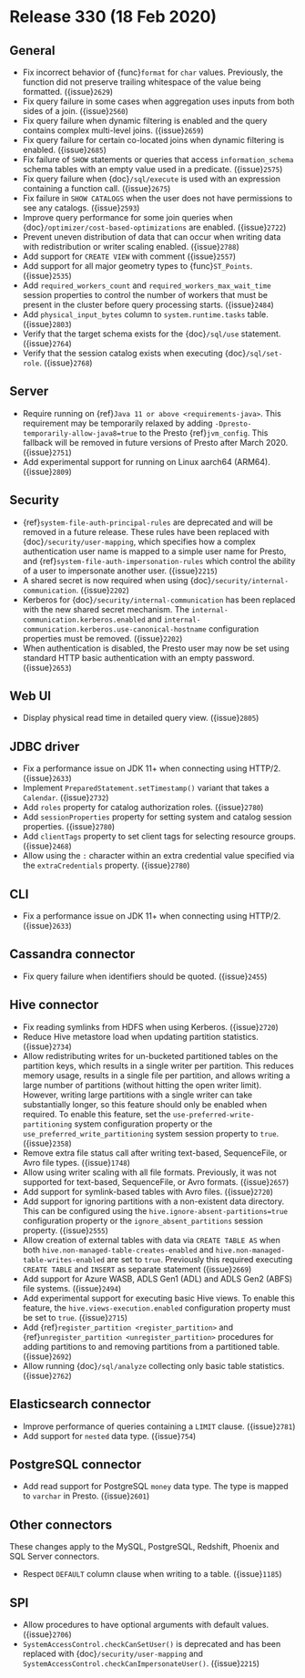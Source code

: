 # Release 330 (18 Feb 2020)

## General

- Fix incorrect behavior of {func}`format` for `char` values. Previously, the function
  did not preserve trailing whitespace of the value being formatted. ({issue}`2629`)
- Fix query failure in some cases when aggregation uses inputs from both sides of a join. ({issue}`2560`)
- Fix query failure when dynamic filtering is enabled and the query contains complex
  multi-level joins. ({issue}`2659`)
- Fix query failure for certain co-located joins when dynamic filtering is enabled. ({issue}`2685`)
- Fix failure of `SHOW` statements or queries that access `information_schema` schema tables
  with an empty value used in a predicate. ({issue}`2575`)
- Fix query failure when {doc}`/sql/execute` is used with an expression containing a function call. ({issue}`2675`)
- Fix failure in `SHOW CATALOGS` when the user does not have permissions to see any catalogs. ({issue}`2593`)
- Improve query performance for some join queries when {doc}`/optimizer/cost-based-optimizations`
  are enabled. ({issue}`2722`)
- Prevent uneven distribution of data that can occur when writing data with redistribution or writer
  scaling enabled. ({issue}`2788`)
- Add support for `CREATE VIEW` with comment ({issue}`2557`)
- Add support for all major geometry types to {func}`ST_Points`. ({issue}`2535`)
- Add `required_workers_count` and `required_workers_max_wait_time` session properties
  to control the number of workers that must be present in the cluster before query
  processing starts. ({issue}`2484`)
- Add `physical_input_bytes` column to `system.runtime.tasks` table. ({issue}`2803`)
- Verify that the target schema exists for the {doc}`/sql/use` statement. ({issue}`2764`)
- Verify that the session catalog exists when executing {doc}`/sql/set-role`. ({issue}`2768`)

## Server

- Require running on {ref}`Java 11 or above <requirements-java>`. This requirement may be temporarily relaxed by adding
  `-Dpresto-temporarily-allow-java8=true` to the Presto {ref}`jvm_config`.
  This fallback will be removed in future versions of Presto after March 2020. ({issue}`2751`)
- Add experimental support for running on Linux aarch64 (ARM64). ({issue}`2809`)

## Security

- {ref}`system-file-auth-principal-rules` are deprecated and will be removed in a future release.
  These rules have been replaced with {doc}`/security/user-mapping`, which
  specifies how a complex authentication user name is mapped to a simple
  user name for Presto, and {ref}`system-file-auth-impersonation-rules` which
  control the ability of a user to impersonate another user. ({issue}`2215`)
- A shared secret is now required when using {doc}`/security/internal-communication`. ({issue}`2202`)
- Kerberos for {doc}`/security/internal-communication` has been replaced with the new shared secret mechanism.
  The `internal-communication.kerberos.enabled` and `internal-communication.kerberos.use-canonical-hostname`
  configuration properties must be removed. ({issue}`2202`)
- When authentication is disabled, the Presto user may now be set using standard
  HTTP basic authentication with an empty password. ({issue}`2653`)

## Web UI

- Display physical read time in detailed query view. ({issue}`2805`)

## JDBC driver

- Fix a performance issue on JDK 11+ when connecting using HTTP/2. ({issue}`2633`)
- Implement `PreparedStatement.setTimestamp()` variant that takes a `Calendar`. ({issue}`2732`)
- Add `roles` property for catalog authorization roles. ({issue}`2780`)
- Add `sessionProperties` property for setting system and catalog session properties. ({issue}`2780`)
- Add `clientTags` property to set client tags for selecting resource groups. ({issue}`2468`)
- Allow using the `:` character within an extra credential value specified via the
  `extraCredentials` property. ({issue}`2780`)

## CLI

- Fix a performance issue on JDK 11+ when connecting using HTTP/2. ({issue}`2633`)

## Cassandra connector

- Fix query failure when identifiers should be quoted. ({issue}`2455`)

## Hive connector

- Fix reading symlinks from HDFS when using Kerberos. ({issue}`2720`)
- Reduce Hive metastore load when updating partition statistics. ({issue}`2734`)
- Allow redistributing writes for un-bucketed partitioned tables on the
  partition keys, which results in a single writer per partition. This reduces
  memory usage, results in a single file per partition, and allows writing a
  large number of partitions (without hitting the open writer limit). However,
  writing large partitions with a single writer can take substantially longer, so
  this feature should only be enabled when required. To enable this feature, set the
  `use-preferred-write-partitioning` system configuration property or the
  `use_preferred_write_partitioning` system session property to `true`. ({issue}`2358`)
- Remove extra file status call after writing text-based, SequenceFile, or Avro file types. ({issue}`1748`)
- Allow using writer scaling with all file formats. Previously, it was not supported for
  text-based, SequenceFile, or Avro formats. ({issue}`2657`)
- Add support for symlink-based tables with Avro files. ({issue}`2720`)
- Add support for ignoring partitions with a non-existent data directory. This can be configured
  using the `hive.ignore-absent-partitions=true` configuration property or the
  `ignore_absent_partitions` session property. ({issue}`2555`)
- Allow creation of external tables with data via `CREATE TABLE AS` when
  both `hive.non-managed-table-creates-enabled` and `hive.non-managed-table-writes-enabled`
  are set to `true`. Previously this required executing `CREATE TABLE` and `INSERT`
  as separate statement ({issue}`2669`)
- Add support for Azure WASB, ADLS Gen1 (ADL) and ADLS Gen2 (ABFS) file systems. ({issue}`2494`)
- Add experimental support for executing basic Hive views. To enable this feature, the
  `hive.views-execution.enabled` configuration property must be set to `true`. ({issue}`2715`)
- Add {ref}`register_partition <register_partition>` and {ref}`unregister_partition <unregister_partition>`
  procedures for adding partitions to and removing partitions from a partitioned table. ({issue}`2692`)
- Allow running {doc}`/sql/analyze` collecting only basic table statistics. ({issue}`2762`)

## Elasticsearch connector

- Improve performance of queries containing a `LIMIT` clause. ({issue}`2781`)
- Add support for `nested` data type. ({issue}`754`)

## PostgreSQL connector

- Add read support for PostgreSQL `money` data type. The type is mapped to `varchar` in Presto.
  ({issue}`2601`)

## Other connectors

These changes apply to the MySQL, PostgreSQL, Redshift, Phoenix and SQL Server connectors.

- Respect `DEFAULT` column clause when writing to a table. ({issue}`1185`)

## SPI

- Allow procedures to have optional arguments with default values. ({issue}`2706`)
- `SystemAccessControl.checkCanSetUser()` is deprecated and has been replaced
  with {doc}`/security/user-mapping` and `SystemAccessControl.checkCanImpersonateUser()`. ({issue}`2215`)
